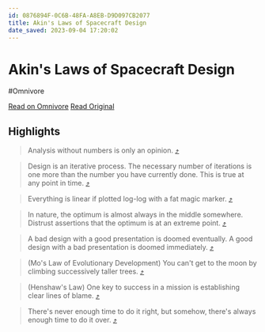 ```yaml
---
id: 0876894F-0C6B-48FA-A8EB-D9D097CB2077
title: Akin's Laws of Spacecraft Design
date_saved: 2023-09-04 17:20:02
---
```


# Akin's Laws of Spacecraft Design
#Omnivore

[Read on Omnivore](https://omnivore.app/me/https-click-convertkit-mail-com-d-0-u-90509-nka-0-h-454-w-7-lfmh-18a62110eb3)
[Read Original](https://click.convertkit-mail.com/d0u90509nka0h454w7lfmhm0gk244/7qh7h8homvn952h9/aHR0cHM6Ly9zcGFjZWNyYWZ0LnNzbC51bWQuZWR1L2FraW5zX2xhd3MuaHRtbA==)

## Highlights

> Analysis without numbers is only an opinion. [⤴️](https://omnivore.app/me/https-click-convertkit-mail-com-d-0-u-90509-nka-0-h-454-w-7-lfmh-18a62110eb3#162660f2-fac4-4361-ae48-9563f72a9d76) 

> Design is an iterative process. The necessary number of iterations is one more than the number you have currently done. This is true at any point in time. [⤴️](https://omnivore.app/me/https-click-convertkit-mail-com-d-0-u-90509-nka-0-h-454-w-7-lfmh-18a62110eb3#480d12ba-4c6f-4a94-86b6-e554e53bd811) 

> Everything is linear if plotted log-log with a fat magic marker. [⤴️](https://omnivore.app/me/https-click-convertkit-mail-com-d-0-u-90509-nka-0-h-454-w-7-lfmh-18a62110eb3#cccb3ba1-2cd8-4e6a-aac5-3122bf5ba572) 

> In nature, the optimum is almost always in the middle somewhere. Distrust assertions that the optimum is at an extreme point. [⤴️](https://omnivore.app/me/https-click-convertkit-mail-com-d-0-u-90509-nka-0-h-454-w-7-lfmh-18a62110eb3#cbeb3820-1f26-44cc-9a2d-f4c6de944f8d) 

> A bad design with a good presentation is doomed eventually. A good design with a bad presentation is doomed immediately. [⤴️](https://omnivore.app/me/https-click-convertkit-mail-com-d-0-u-90509-nka-0-h-454-w-7-lfmh-18a62110eb3#221bb8cd-035f-4652-a838-d8663e77b2f2) 

> (Mo's Law of Evolutionary Development) You can't get to the moon by climbing successively taller trees. [⤴️](https://omnivore.app/me/https-click-convertkit-mail-com-d-0-u-90509-nka-0-h-454-w-7-lfmh-18a62110eb3#ecbe1ca8-c671-4001-badf-c68cf43877b0) 

> (Henshaw's Law) One key to success in a mission is establishing clear lines of blame. [⤴️](https://omnivore.app/me/https-click-convertkit-mail-com-d-0-u-90509-nka-0-h-454-w-7-lfmh-18a62110eb3#67c95bed-f2e2-4856-80ff-55e1ede90ba0) 

> There's never enough time to do it right, but somehow, there's always enough time to do it over. [⤴️](https://omnivore.app/me/https-click-convertkit-mail-com-d-0-u-90509-nka-0-h-454-w-7-lfmh-18a62110eb3#32727ba8-4d29-4acc-b40e-e96da29df66c) 

